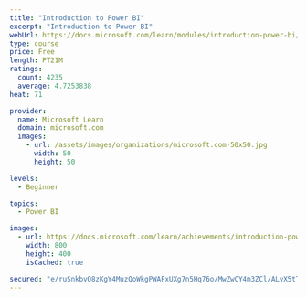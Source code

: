 ```yaml
---
title: "Introduction to Power BI"
excerpt: "Introduction to Power BI"
webUrl: https://docs.microsoft.com/learn/modules/introduction-power-bi/
type: course
price: Free
length: PT21M
ratings:
  count: 4235
  average: 4.7253838
heat: 71

provider:
  name: Microsoft Learn
  domain: microsoft.com
  images:
    - url: /assets/images/organizations/microsoft.com-50x50.jpg
      width: 50
      height: 50

levels:
  - Beginner

topics:
  - Power BI

images:
  - url: https://docs.microsoft.com/learn/achievements/introduction-power-bi-social.png
    width: 800
    height: 400
    isCached: true

secured: "e/ruSnkbvO8zKgY4MuzQoWkgPWAFxUXg7n5Hq76o/MwZwCY4m3ZCl/ALvX5tTxlqiqm7dX/f432ihu/PZinFj+b/7RoQZrnO4EvuigreiqzCqvRJ6FXtsdXdJn649Ii5zm8EL/tdCE/rfDKOABJmlFQhEHg4RTnCyz151xmBK8+bhC+57R4QdflUBYyKyPiUWI9NihTEcpP4H5xGy5wsM7nNf9rd7eGXFv+DagAtFBeRZFHFisLP7aU7btF1CMbGMHvcg2qBdBK+NLJaP6jsBILtzPbHRxjlHG0+xmbt+c4nLb9vyau2Tiq5REBwJXV3KLJ+xehgD+54wZaWGrsZtuxCMKnxN5sdRxW2vDQRM3iPllcd9nQOsNt9BtwkQLdv4YscSgrLxR3IdZMSI/8SaYRmZgMUjE50hEjKAhHy0cA=;T6sQk36sUqSHZHLRyB34yw=="
---
```


